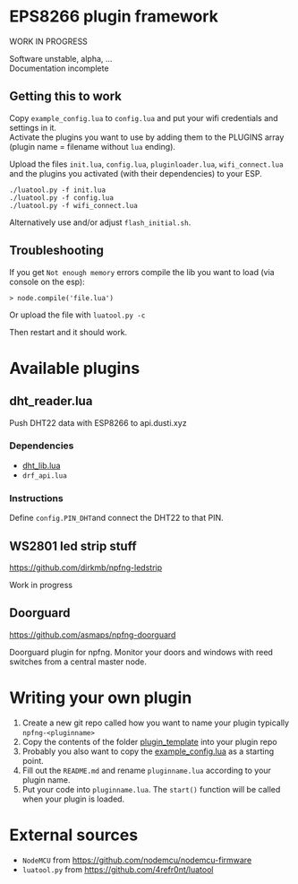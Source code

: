 # EPS8266 plugin framework

WORK IN PROGRESS  


Software unstable, alpha, ...  
Documentation incomplete  


## Getting this to work

Copy `example_config.lua` to `config.lua` and put your wifi credentials and settings in it.  
Activate the plugins you want to use by adding them to the PLUGINS array (plugin name = filename without `lua` ending).

Upload the files `init.lua`, `config.lua`, `pluginloader.lua`, `wifi_connect.lua` and the plugins you activated (with their dependencies)
to your ESP.

```
./luatool.py -f init.lua
./luatool.py -f config.lua
./luatool.py -f wifi_connect.lua
```

Alternatively use and/or adjust `flash_initial.sh`.

## Troubleshooting

If you get `Not enough memory` errors compile the lib you want to load (via console on the esp):

```
> node.compile('file.lua')
```

Or upload the file with `luatool.py -c`

Then restart and it should work.


# Available plugins

## dht_reader.lua

Push DHT22 data with ESP8266 to api.dusti.xyz

### Dependencies

* [dht_lib.lua](https://github.com/nodemcu/nodemcu-firmware/tree/master/lua_modules/dht_lib/dht_lib.lua)
* `drf_api.lua`

### Instructions

Define `config.PIN_DHT`and connect the DHT22 to that PIN.


## WS2801 led strip stuff

https://github.com/dirkmb/npfng-ledstrip

Work in progress

## Doorguard

https://github.com/asmaps/npfng-doorguard

Doorguard plugin for npfng. Monitor your doors and windows with reed switches from a central master node.

# Writing your own plugin

1. Create a new git repo called how you want to name your plugin typically `npfng-<pluginname>`
2. Copy the contents of the folder [plugin_template](https://github.com/npfng/npfng/tree/master/plugin_template) into
   your plugin repo
3. Probably you also want to copy the
   [example_config.lua](https://github.com/npfng/npfng/blob/master/example_config.lua) as a starting point.
4. Fill out the `README.md` and rename `pluginname.lua` according to your plugin name.
5. Put your code into `pluginname.lua`. The `start()` function will be called when your plugin is loaded.

# External sources

* `NodeMCU` from https://github.com/nodemcu/nodemcu-firmware
* `luatool.py` from https://github.com/4refr0nt/luatool
